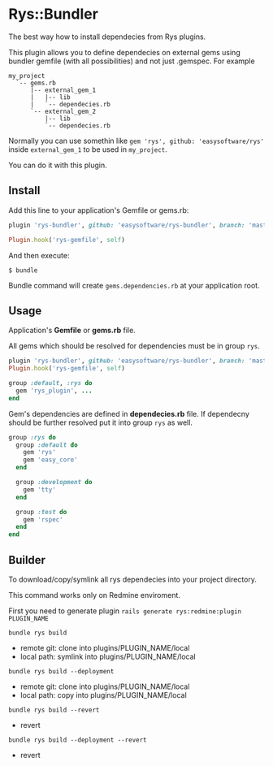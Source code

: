 # Rys::Bundler

The best way how to install dependecies from Rys plugins.

This plugin allows you to define dependecies on external gems using bundler gemfile (with all possibilities) and not just .gemspec. For example

```
my_project
  `-- gems.rb
      |-- external_gem_1
      |   |-- lib
      |   `-- dependecies.rb
      `-- external_gem_2
          |-- lib
          `-- dependecies.rb
```

Normally you can use somethin like `gem 'rys', github: 'easysoftware/rys'` inside `external_gem_1` to be used in `my_project`.

You can do it with this plugin.

## Install

Add this line to your application's Gemfile or gems.rb:

```ruby
plugin 'rys-bundler', github: 'easysoftware/rys-bundler', branch: 'master'

Plugin.hook('rys-gemfile', self)
```

And then execute:

```
$ bundle
```

Bundle command will create `gems.dependencies.rb` at your application root.

## Usage

Application's **Gemfile** or **gems.rb** file.

All gems which should be resolved for dependencies must be in group `rys`.

```ruby
plugin 'rys-bundler', github: 'easysoftware/rys-bundler', branch: 'master'
Plugin.hook('rys-gemfile', self)

group :default, :rys do
  gem 'rys_plugin', ...
end

```

Gem's dependencies are defined in **dependecies.rb** file. If dependecny should be further resolved put it into group `rys` as well.

```ruby
group :rys do
  group :default do
    gem 'rys'
    gem 'easy_core'
  end

  group :development do
    gem 'tty'
  end

  group :test do
    gem 'rspec'
  end
end

```

## Builder

To download/copy/symlink all rys dependecies into your project directory.

This command works only on Redmine enviroment.

First you need to generate plugin `rails generate rys:redmine:plugin PLUGIN_NAME`

`bundle rys build`
- remote git: clone into plugins/PLUGIN_NAME/local
- local path: symlink into plugins/PLUGIN_NAME/local

`bundle rys build --deployment`
- remote git: clone into plugins/PLUGIN_NAME/local
- local path: copy into plugins/PLUGIN_NAME/local

`bundle rys build --revert`
- revert

`bundle rys build --deployment --revert`
- revert
